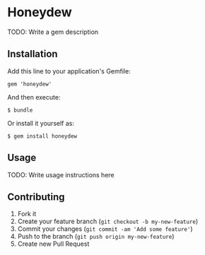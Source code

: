 # Honeydew

TODO: Write a gem description

## Installation

Add this line to your application's Gemfile:

    gem 'honeydew'

And then execute:

    $ bundle

Or install it yourself as:

    $ gem install honeydew

## Usage

TODO: Write usage instructions here

## Contributing

1. Fork it
2. Create your feature branch (`git checkout -b my-new-feature`)
3. Commit your changes (`git commit -am 'Add some feature'`)
4. Push to the branch (`git push origin my-new-feature`)
5. Create new Pull Request
